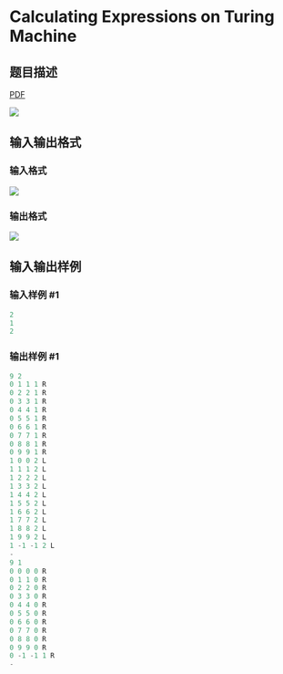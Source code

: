 # Calculating Expressions on Turing Machine

## 题目描述

[problemUrl]: https://uva.onlinejudge.org/index.php?option=com_onlinejudge&Itemid=8&category=9&page=show_problem&problem=658

[PDF](https://uva.onlinejudge.org/external/7/p717.pdf)

![](https://cdn.luogu.com.cn/upload/vjudge_pic/UVA717/3e070405c48e2b873968a746a17a0cf2cbd0dab0.png)

## 输入输出格式

### 输入格式

![](https://cdn.luogu.com.cn/upload/vjudge_pic/UVA717/f8112df524240a6690b691b585a401198b58237f.png)

### 输出格式

![](https://cdn.luogu.com.cn/upload/vjudge_pic/UVA717/7320acd85d063238eba5469f3cab9dbe50e39183.png)

## 输入输出样例

### 输入样例 #1

```cpp
2
1
2
```


### 输出样例 #1

```cpp
9 2
0 1 1 1 R
0 2 2 1 R
0 3 3 1 R
0 4 4 1 R
0 5 5 1 R
0 6 6 1 R
0 7 7 1 R
0 8 8 1 R
0 9 9 1 R
1 0 0 2 L
1 1 1 2 L
1 2 2 2 L
1 3 3 2 L
1 4 4 2 L
1 5 5 2 L
1 6 6 2 L
1 7 7 2 L
1 8 8 2 L
1 9 9 2 L
1 -1 -1 2 L
-
9 1
0 0 0 0 R
0 1 1 0 R
0 2 2 0 R
0 3 3 0 R
0 4 4 0 R
0 5 5 0 R
0 6 6 0 R
0 7 7 0 R
0 8 8 0 R
0 9 9 0 R
0 -1 -1 1 R
-
```


